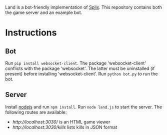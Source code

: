 Land is a bot-friendly implementation of [Splix](http://splix.io). This repository contains both the game server and an example bot.

# Instructions

## Bot

Run `pip install websocket-client`. The package 'websocket-client' conflicts with the package 'websocket'. The latter  must be uninstalled (if present) before installing 'websocket-client'.
Run `python bot.py` to run the bot.

## Server

Install [nodejs](https://nodejs.org) and run `npm install`.
Run `node land.js` to start the server. The following routes are available:
- *http://localhost:3030/* is an HTML game viewer
- *http://localhost:3030/kills* lists kills in JSON format
